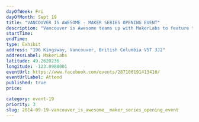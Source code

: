 ```yaml
---
dayOfWeek: Fri
dayOfMonth: Sept 19
title: "VANCOUVER IS AWESOME - MAKER SERIES OPENING EVENT"
description: "Vancouver is Awesome teams up with MakerLabs to feature the design processes of several emerging local designers.A Pop Up Affair Presents: Peep Show. Join us for this exciting social event, get a first look at the exhibit and meet Vancouver’s emerging designers."
startTime: 
endTime: 
type: Exhibit
address: "196 Kingsway, Vancouver, British Columbia V5T 3J2"
addressLabel: MakerLabs
latitude: 49.2620236
longitude: -123.0988001
eventUrl: https://www.facebook.com/events/287106191413410/
eventUrlLabel: Attend
published: true
price: 

category: event-19
priority: 3
slug: 2014-09-19-vancouver_is_awesome__maker_series_opening_event
---
```

